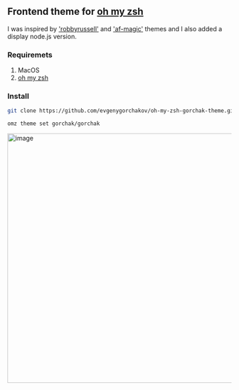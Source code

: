 ## Frontend theme for [oh my zsh](https://ohmyz.sh/)

I was inspired by ['robbyrussell'](https://github.com/ohmyzsh/ohmyzsh/wiki/Themes#robbyrussell) and ['af-magic'](https://github.com/ohmyzsh/ohmyzsh/wiki/Themes#af-magic) themes and I also added a display node.js version.

### Requiremets

1. MacOS
2. [oh my zsh](https://ohmyz.sh/#install)

### Install

```zsh
git clone https://github.com/evgenygorchakov/oh-my-zsh-gorchak-theme.git ${ZSH_CUSTOM}/themes/gorchak
```

```zsh
omz theme set gorchak/gorchak
```

<img width="562" alt="image" src="https://user-images.githubusercontent.com/36595398/232041970-688a841c-09c0-4e8f-99a0-d3c2b2c882a8.png">
